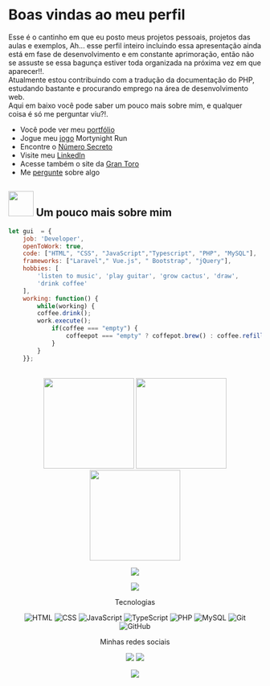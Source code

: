 
# Boas vindas ao meu perfil

  Esse é o cantinho em que eu posto meus projetos pessoais, projetos das aulas e exemplos, Ah... esse perfil inteiro incluindo essa apresentação ainda está em fase de desenvolvimento e em constante aprimoração, então não se assuste se essa bagunça estiver toda organizada na próxima vez em que aparecer!!.<br>
  Atualmente estou contribuindo com a tradução da documentação do PHP, estudando bastante e procurando emprego na área de desenvolvimento web.<br>
  Aqui em baixo você pode saber um pouco mais sobre mim, e qualquer coisa é só me perguntar viu?!. <br>

- Você pode ver meu [portfólio](https://guimrl.github.io/)
- Jogue meu [jogo](https://guimrl.github.io/mortynight-run/) Mortynight Run
- Encontre o [Número Secreto](https://guimrl.github.io/numero-secreto/)
- Visite meu [LinkedIn](https://www.linkedin.com/in/guimrl/)
- Acesse também o site da [Gran Toro](http://grantoro.epizy.com/?i=1)
- Me [pergunte](https://github.com/guimrl/guimrl/issues) sobre algo

## <img src="https://media.giphy.com/media/VgCDAzcKvsR6OM0uWg/giphy.gif" width="50"></img> Um pouco mais sobre mim

```javascript
let gui  = {
    job: 'Developer',
    openToWork: true,
    code: ["HTML", "CSS", "JavaScript","Typescript", "PHP", "MySQL"],
    frameworks: ["Laravel"," Vue.js", " Bootstrap", "jQuery"],
    hobbies: [
        'listen to music', 'play guitar', 'grow cactus', 'draw',
        'drink coffee'
    ],
    working: function() {
        while(working) {
        coffee.drink();
        work.execute();
            if(coffee === "empty") {
                coffeepot === "empty" ? coffepot.brew() : coffee.refill();
            }
        }
    }};
```

<br>

<!-- GITHUB STATUS -->
<div align="center">

<img height="180em" src="https://github-readme-stats.vercel.app/api?username=Guimrl&theme=slateorange&hide_border=false&include_all_commits=true&count_private=true"/>
<img height="180em" src="https://github-readme-stats.vercel.app/api/top-langs/?username=guimrl&theme=slateorange&hide_border=false&include_all_commits=true&count_private=true&layout=compact&langs_count=8"/>
<img height="180em" src="https://github-readme-streak-stats.herokuapp.com/?user=guimrl&theme=slateorange&hide_border=false"/>

<br>

<div align="center">

![](https://github-profile-trophy.vercel.app/?username=guimrl&theme=radical&no-frame=false&no-bg=false&margin-w=4)
</div>

<div align="center">

![](https://quotes-github-readme.vercel.app/api?type=horizontal&theme=slateorange)

</div>

<p align="center">Tecnologias</p>
<div align="center">

![HTML](https://img.shields.io/badge/-HTML-E34F26?logo=html5&logoColor=white&&style=flat)
![CSS](https://img.shields.io/badge/-css-1572B6?logo=css3&logoColor=white&&style=flat)
![JavaScript](https://img.shields.io/badge/-JavaScript-F7DF1E?logo=javascript&logoColor=white&&style=flat)
![TypeScript](https://img.shields.io/badge/-TypeScript-%23007ACC?logo=typescript&logoColor=white&&style=flat)
![PHP](https://img.shields.io/badge/-php-777BB4?logo=PHP&logoColor=white&&style=flat)
![MySQL](https://img.shields.io/badge/-MySQL-4479A1?logo=mysql&logoColor=white&&style=flat)
![Git](https://img.shields.io/badge/-Git-F05032?logo=git&logoColor=white&&style=flat)
![GitHub](https://img.shields.io/badge/-GitHub-181717?logo=github&logoColor=white&&style=flat)

</div>

<p align="center">Minhas redes sociais</p>
<div align="center">

  <a href="https://instagram.com/this.guimrll" target="_blank"><img src="https://img.shields.io/badge/-Instagram-E4405F?logo=instagram&logoColor=white&&style=flat" target="_blank"></a>
  <a href="https://www.linkedin.com/in/guimrl/" target="_blank"><img src="https://img.shields.io/badge/-LinkedIn-0A66C2?logo=linkedin&logoColor=white&&style=flat" target="_blank"></a>  

[![](https://visitcount.itsvg.in/api?id=guimrl&icon=2&color=12)](https://visitcount.itsvg.in)

</div>
